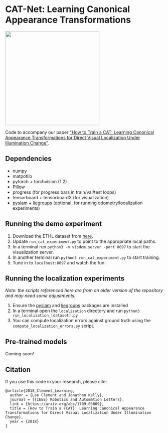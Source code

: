# CAT-Net: Learning Canonical Appearance Transformations

<img src="https://raw.githubusercontent.com/utiasSTARS/cat-net/master/pipeline.png" width="300px"/>

Code to accompany our paper ["How to Train a CAT: Learning Canonical Appearance Transformations for Direct Visual Localization Under Illumination Change"](https://arxiv.org/abs/1709.03009).

## Dependencies
- numpy
- matpotlib
- pytorch + torchvision (1.2)
- Pillow
- progress (for progress bars in train/val/test loops)
- tensorboard + tensorboardX (for visualization)
- [pyslam](https://github.com/utiasSTARS/pyslam) + [liegroups](https://github.com/utiasSTARS/liegroups) (optional, for running odometry/localization experiments)

## Running the demo experiment
1. Download the ETHL dataset from [here](http://cvg.ethz.ch/research/illumination-change-robust-dslam/).
2. Update `run_cat_experiment.py` to point to the appropriate local paths.
3. In a terminal run `python3 -m visdom.server -port 8097` to start the visualization server.
4. In another terminal run `python3 run_cat_experiment.py` to start training.
5. Tune in to `localhost:8097` and watch the fun.

## Running the localization experiments
*Note: the scripts referenced here are from an older version of the repository and may need some adjustments.*
1. Ensure the [pyslam](https://github.com/utiasSTARS/pyslam) and [liegroups](https://github.com/utiasSTARS/liegroups) packages are installed
2. In a terminal open the `localization` directory and run `python3 run_localization_[dataset].py`
3. You can compute localization errors against ground truth using the `compute_localization_errors.py` script.

## Pre-trained models
Coming soon!

## Citation
If you use this code in your research, please cite:
```
@article{2018_Clement_Learning,
  author = {Lee Clement and Jonathan Kelly},
  journal = {{IEEE} Robotics and Automation Letters},
  link = {https://arxiv.org/abs/1709.03009},
  title = {How to Train a {CAT}: Learning Canonical Appearance Transformations for Direct Visual Localization Under Illumination Change},
  year = {2018}
}
```
